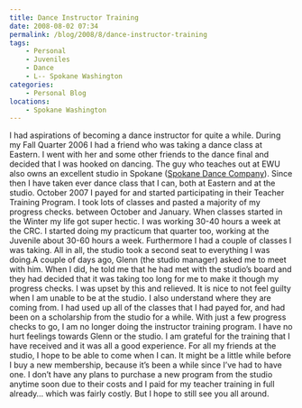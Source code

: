 ```yaml
---
title: Dance Instructor Training
date: 2008-08-02 07:34
permalink: /blog/2008/8/dance-instructor-training
tags:
    - Personal
    - Juveniles
    - Dance
    - L-- Spokane Washington
categories:
    - Personal Blog
locations:
    - Spokane Washington
---
```


I had aspirations of becoming a dance instructor for quite a while. During my Fall Quarter 2006 I had a friend who was taking a dance class at Eastern. I went with her and some other friends to the dance final and decided that I was hooked on dancing. The guy who teaches out at EWU also owns an excellent studio in Spokane ([Spokane Dance Company][1]). Since then I have taken ever dance class that I can, both at Eastern and at the studio. October 2007 I payed for and started participating in their Teacher Training Program. I took lots of classes and pasted a majority of my progress checks. between October and January. When classes started in the Winter my life got super hectic. I was working 30-40 hours a week at the CRC. I started doing my practicum that quarter too, working at the Juvenile about 30-60 hours a week. Furthermore I had a couple of classes I was taking. All in all, the studio took a second seat to everything I was doing.A couple of days ago, Glenn (the studio manager) asked me to meet with him. When I did, he told me that he had met with the studio’s board and they had decided that it was taking too long for me to make it though my progress checks. I was upset by this and relieved. It is nice to not feel guilty when I am unable to be at the studio. I also understand where they are coming from. I had used up all of the classes that I had payed for, and had been on a scholarship from the studio for a while. With just a few progress checks to go, I am no longer doing the instructor training program. I have no hurt feelings towards Glenn or the studio. I am grateful for the training that I have received and it was all a good experience. For all my friends at the studio, I hope to be able to come when I can. It might be a little while before I buy a new membership, because it’s been a while since I’ve had to have one. I don’t have any plans to purchase a new program from the studio anytime soon due to their costs and I paid for my teacher training in full already… which was fairly costly. But I hope to still see you all around.

   [1]: http://spokanedance.com/
